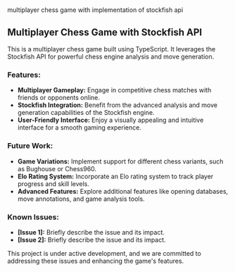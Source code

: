 #####
multiplayer chess game with implementation of stockfish api 

## Multiplayer Chess Game with Stockfish API

This is a multiplayer chess game built using TypeScript. It leverages the Stockfish API for powerful chess engine analysis and move generation.

### Features:

* **Multiplayer Gameplay:** Engage in competitive chess matches with friends or opponents online.
* **Stockfish Integration:** Benefit from the advanced analysis and move generation capabilities of the Stockfish engine.
* **User-Friendly Interface:** Enjoy a visually appealing and intuitive interface for a smooth gaming experience.

### Future Work:

* **Game Variations:** Implement support for different chess variants, such as Bughouse or Chess960.
* **Elo Rating System:** Incorporate an Elo rating system to track player progress and skill levels.
* **Advanced Features:** Explore additional features like opening databases, move annotations, and game analysis tools.

### Known Issues:

* **[Issue 1]:** Briefly describe the issue and its impact.
* **[Issue 2]:** Briefly describe the issue and its impact.

This project is under active development, and we are committed to addressing these issues and enhancing the game's features. 